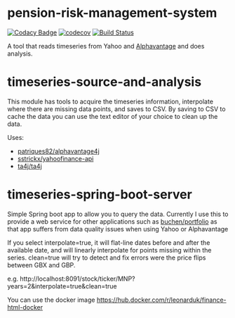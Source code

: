 # pension-risk-management-system

[![Codacy Badge](https://api.codacy.com/project/badge/Grade/31749b533d2e4621a9c2c878f21f2ae4)](https://www.codacy.com/app/github_65/pension-risk-management-system?utm_source=github.com&utm_medium=referral&utm_content=leonarduk/pension-risk-management-system&utm_campaign=badger) [![codecov](https://codecov.io/gh/leonarduk/pension-risk-management-system/branch/master/graph/badge.svg)](https://codecov.io/gh/leonarduk/pension-risk-management-system) [![Build Status](https://travis-ci.org/leonarduk/pension-risk-management-system.svg?branch=master)](https://travis-ci.org/leonarduk/pension-risk-management-system)



A tool that reads timeseries from Yahoo and [Alphavantage](https://www.alphavantage.co/documentation) and does analysis.

# timeseries-source-and-analysis
This module has tools to acquire the timeseries information, interpolate where there are missing data points, and saves to CSV.  By saving to CSV to cache the data you can use the text editor of your choice to clean up the data.

Uses:

* [patriques82/alphavantage4j](https://github.com/patriques82/alphavantage4j)
* [sstrickx/yahoofinance-api](https://github.com/sstrickx/yahoofinance-api)
* [ta4j/ta4j](https://github.com/ta4j/ta4j)

# timeseries-spring-boot-server

Simple Spring boot app to allow you to query the data.  Currently I use this to provide a web service for other applications such as [buchen/portfolio](https://github.com/buchen/portfolio) as that app suffers from data quality issues when using Yahoo or Alphavantage

If you select interpolate=true, it will flat-line dates before and after the available date, and will linearly interpolate for points missing within the series.  clean=true will try to detect and fix errors were the price flips between GBX and GBP.

e.g. 
http://localhost:8091/stock/ticker/MNP?years=2&interpolate=true&clean=true

You can use the docker image https://hub.docker.com/r/leonarduk/finance-html-docker
